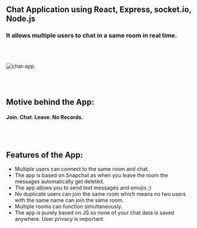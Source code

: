 ## Chat Application using React, Express, socket.io, Node.js
### It allows multiple users to chat in a same room in real time.

<br></br>

![chat-app](https://user-images.githubusercontent.com/31348093/91637318-46c18a80-ea25-11ea-9acf-fbda18a529be.png)

<br></br>

## Motive behind the App:
#### Join. Chat. Leave. No Records.

<br></br>

## Features of the App:
<ul>
    <li>Multiple users can connect to the same room and chat.</li>
    <li>The app is based on Snapchat as when you leave the room the messages automatically get deleted.</li>
    <li>The app allows you to send text messages and emojis ;)</li>
    <li>No duplicate users can join the same room which means no two users with the same name can join the same room.</li>
    <li>Multiple rooms can function simultaneously.
    <li>The app is purely based on JS so none of your chat data is saved anywhere. User privacy is important.</li>
</ul>
